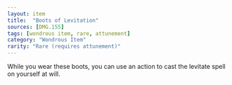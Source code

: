 ```yaml
---
layout: item
title:  "Boots of Levitation"
sources: [DMG.155]
tags: [wondrous item, rare, attunement]
category: "Wondrous Item"
rarity: "Rare (requires attunement)"
---
```


While you wear these boots, you can use an action to cast the levitate spell on yourself at will.